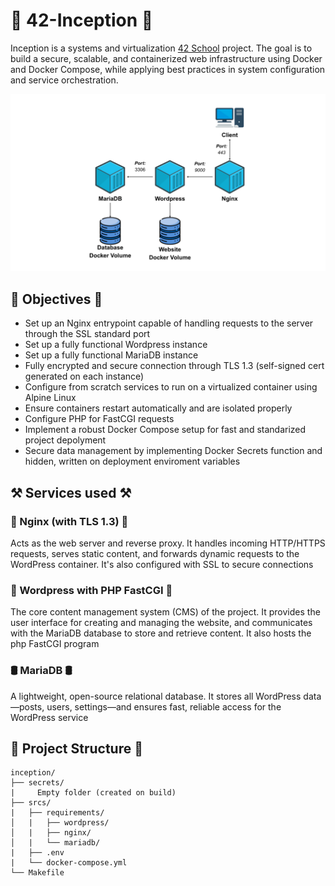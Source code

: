 <h1>🐳 42-Inception 🐳</h1>
Inception is a systems and virtualization <a href="https://www.42network.org/">42 School</a> project. The goal is to build a secure, scalable, and containerized web infrastructure using Docker and Docker Compose, while applying best practices in system configuration and service orchestration.

<img src="./Inception Flowchart.png" style="width: 60vw;"></img>

<h2>🎯 Objectives 🎯</h2>
<ul>
  <li> Set up an Nginx entrypoint capable of handling requests to the server through the SSL standard port </li>
  <li> Set up a fully functional Wordpress instance </li>
  <li> Set up a fully functional MariaDB instance </li>
  <li> Fully encrypted and secure connection through TLS 1.3 (self-signed cert generated on each instance) </li>
  <li> Configure from scratch services to run on a virtualized container using Alpine Linux </li>
  <li> Ensure containers restart automatically and are isolated properly </li>
  <li> Configure PHP for FastCGI requests </li>
  <li> Implement a robust Docker Compose setup for fast and standarized project depolyment </li>
  <li> Secure data management by implementing Docker Secrets function and hidden, written on deployment enviroment variables </li>
</ul>

<h2>⚒️ Services used ⚒️</h2>
<h3>🚪 Nginx (with TLS 1.3) 🚪</h3>
Acts as the web server and reverse proxy. It handles incoming HTTP/HTTPS requests, serves static content, and forwards dynamic requests to the WordPress container. It's also configured with SSL to secure connections
<h3>📝 Wordpress with PHP FastCGI 📝</h3>
The core content management system (CMS) of the project. It provides the user interface for creating and managing the website, and communicates with the MariaDB database to store and retrieve content. It also hosts the php FastCGI program
<h3>🛢️ MariaDB 🛢️</h3>
A lightweight, open-source relational database. It stores all WordPress data—posts, users, settings—and ensures fast, reliable access for the WordPress service

<h2>📁 Project Structure 📁</h2>

```
inception/
├── secrets/
|     Empty folder (created on build)
├── srcs/
|   ├── requirements/
│   |   ├── wordpress/
│   |   ├── nginx/
│   |   └── mariadb/
|   ├── .env
|   └── docker-compose.yml
└── Makefile
```
